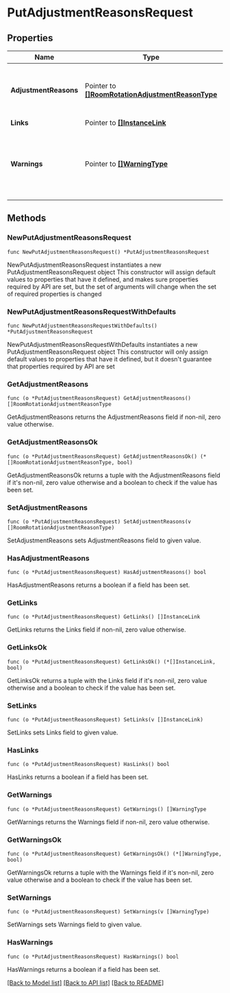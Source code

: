 # PutAdjustmentReasonsRequest

## Properties

Name | Type | Description | Notes
------------ | ------------- | ------------- | -------------
**AdjustmentReasons** | Pointer to [**[]RoomRotationAdjustmentReasonType**](RoomRotationAdjustmentReasonType.md) | Room Rotation Adjustment Reason Enumeration element. | [optional] 
**Links** | Pointer to [**[]InstanceLink**](InstanceLink.md) |  | [optional] 
**Warnings** | Pointer to [**[]WarningType**](WarningType.md) | Used in conjunction with the Success element to define a business error. | [optional] 

## Methods

### NewPutAdjustmentReasonsRequest

`func NewPutAdjustmentReasonsRequest() *PutAdjustmentReasonsRequest`

NewPutAdjustmentReasonsRequest instantiates a new PutAdjustmentReasonsRequest object
This constructor will assign default values to properties that have it defined,
and makes sure properties required by API are set, but the set of arguments
will change when the set of required properties is changed

### NewPutAdjustmentReasonsRequestWithDefaults

`func NewPutAdjustmentReasonsRequestWithDefaults() *PutAdjustmentReasonsRequest`

NewPutAdjustmentReasonsRequestWithDefaults instantiates a new PutAdjustmentReasonsRequest object
This constructor will only assign default values to properties that have it defined,
but it doesn't guarantee that properties required by API are set

### GetAdjustmentReasons

`func (o *PutAdjustmentReasonsRequest) GetAdjustmentReasons() []RoomRotationAdjustmentReasonType`

GetAdjustmentReasons returns the AdjustmentReasons field if non-nil, zero value otherwise.

### GetAdjustmentReasonsOk

`func (o *PutAdjustmentReasonsRequest) GetAdjustmentReasonsOk() (*[]RoomRotationAdjustmentReasonType, bool)`

GetAdjustmentReasonsOk returns a tuple with the AdjustmentReasons field if it's non-nil, zero value otherwise
and a boolean to check if the value has been set.

### SetAdjustmentReasons

`func (o *PutAdjustmentReasonsRequest) SetAdjustmentReasons(v []RoomRotationAdjustmentReasonType)`

SetAdjustmentReasons sets AdjustmentReasons field to given value.

### HasAdjustmentReasons

`func (o *PutAdjustmentReasonsRequest) HasAdjustmentReasons() bool`

HasAdjustmentReasons returns a boolean if a field has been set.

### GetLinks

`func (o *PutAdjustmentReasonsRequest) GetLinks() []InstanceLink`

GetLinks returns the Links field if non-nil, zero value otherwise.

### GetLinksOk

`func (o *PutAdjustmentReasonsRequest) GetLinksOk() (*[]InstanceLink, bool)`

GetLinksOk returns a tuple with the Links field if it's non-nil, zero value otherwise
and a boolean to check if the value has been set.

### SetLinks

`func (o *PutAdjustmentReasonsRequest) SetLinks(v []InstanceLink)`

SetLinks sets Links field to given value.

### HasLinks

`func (o *PutAdjustmentReasonsRequest) HasLinks() bool`

HasLinks returns a boolean if a field has been set.

### GetWarnings

`func (o *PutAdjustmentReasonsRequest) GetWarnings() []WarningType`

GetWarnings returns the Warnings field if non-nil, zero value otherwise.

### GetWarningsOk

`func (o *PutAdjustmentReasonsRequest) GetWarningsOk() (*[]WarningType, bool)`

GetWarningsOk returns a tuple with the Warnings field if it's non-nil, zero value otherwise
and a boolean to check if the value has been set.

### SetWarnings

`func (o *PutAdjustmentReasonsRequest) SetWarnings(v []WarningType)`

SetWarnings sets Warnings field to given value.

### HasWarnings

`func (o *PutAdjustmentReasonsRequest) HasWarnings() bool`

HasWarnings returns a boolean if a field has been set.


[[Back to Model list]](../README.md#documentation-for-models) [[Back to API list]](../README.md#documentation-for-api-endpoints) [[Back to README]](../README.md)


